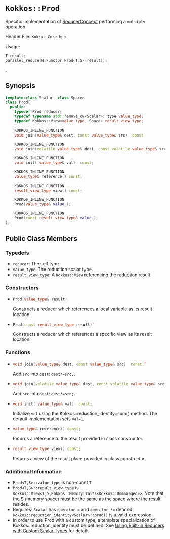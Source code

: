 # `Kokkos::Prod`

Specific implementation of [ReducerConcept](Kokkos%3A%3AReducerConcept) performing a `multiply` operation

Header File: `Kokkos_Core.hpp`

Usage: 
  ```c++
  T result;
  parallel_reduce(N,Functor,Prod<T,S>(result));
  ```

. 

## Synopsis 
  ```c++
  template<class Scalar, class Space>
  class Prod{
    public:
      typedef Prod reducer;
      typedef typename std::remove_cv<Scalar>::type value_type;
      typedef Kokkos::View<value_type, Space> result_view_type;
      
      KOKKOS_INLINE_FUNCTION
      void join(value_type& dest, const value_type& src)  const

      KOKKOS_INLINE_FUNCTION
      void join(volatile value_type& dest, const volatile value_type& src) const;

      KOKKOS_INLINE_FUNCTION
      void init( value_type& val)  const;

      KOKKOS_INLINE_FUNCTION
      value_type& reference() const;

      KOKKOS_INLINE_FUNCTION
      result_view_type view() const;

      KOKKOS_INLINE_FUNCTION
      Prod(value_type& value_);

      KOKKOS_INLINE_FUNCTION
      Prod(const result_view_type& value_);
  };
  ```

## Public Class Members

### Typedefs
   
 * `reducer`: The self type.
 * `value_type`: The reduction scalar type.
 * `result_view_type`: A `Kokkos::View` referencing the reduction result 

### Constructors
 
 * ```c++
   Prod(value_type& result)
   ```
   Constructs a reducer which references a local variable as its result location.  
 
 * ```c++
   Prod(const result_view_type result)`
   ```
   Constructs a reducer which references a specific view as its result location.

### Functions

 * ```c++
   void join(value_type& dest, const value_type& src)  const;`
   ```
   Add `src` into `dest`:  `dest*=src;`. 

 * ```c++
   void join(volatile value_type& dest, const volatile value_type& src) const;
   ```
   Add `src` into `dest`: `dest*=src;`. 

 * ```c++
   void init( value_type& val)  const;
   ```
   Initialize `val` using the Kokkos::reduction_identity<Scalar>::sum() method.  The default implementation sets `val=1`.

 * ```c++
   value_type& reference() const;
   ```
   Returns a reference to the result provided in class constructor.

 * ```c++
   result_view_type view() const;
   ```
   Returns a view of the result place provided in class constructor.

### Additional Information
   * `Prod<T,S>::value_type` is non-const `T`
   * `Prod<T,S>::result_view_type` is `Kokkos::View<T,S,Kokkos::MemoryTraits<Kokkos::Unmanaged>>`.  Note that the S (memory space) must be the same as the space where the result resides.
   * Requires: `Scalar` has `operator =` and `operator *=` defined. `Kokkos::reduction_identity<Scalar>::prod()` is a valid expression. 
   * In order to use Prod with a custom type, a template specialization of Kokkos::reduction_identity<CustomType> must be defined.  See [Using Built-in Reducers with Custom Scalar Types](Custom-Reductions%3A-Built-In-Reducers-with-Custom-Scalar-Types) for details